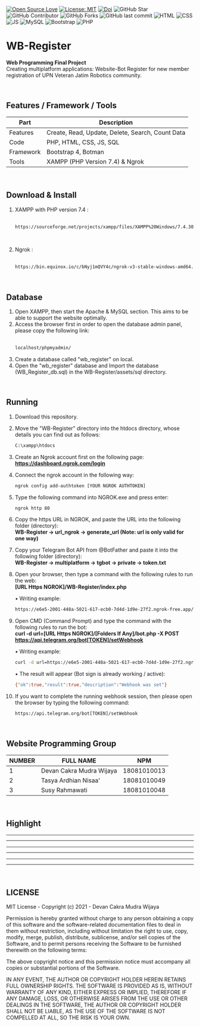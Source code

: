 [![Open Source Love](https://badges.frapsoft.com/os/v1/open-source.svg?style=flat)](https://github.com/ellerbrock/open-source-badges/)
[![License: MIT](https://img.shields.io/badge/License-MIT-blue.svg?logo=github&color=%23F7DF1E)](https://github.com/devancakra/Api-Region-Huruf-Hijaiyah)
[![Doi](https://img.shields.io/badge/Doi-http://dx.doi.org/10.30646/sinus.v19i2.531-blue.svg?logo=google-scholar&color=98FB98)](https://p3m.sinus.ac.id/jurnal/index.php/e-jurnal_SINUS/article/view/531)
![GitHub Star](https://img.shields.io/github/stars/devancakra/Multiplatform-Bot-Register-With-Website-PHP-Native-Ngrok.svg?color=FF69B4)
![GitHub Contributor](https://img.shields.io/github/contributors/devancakra/Multiplatform-Bot-Register-With-Website-PHP-Native-Ngrok.svg?color=FF8C00)
![GitHub Forks](https://img.shields.io/github/forks/devancakra/Multiplatform-Bot-Register-With-Website-PHP-Native-Ngrok.svg?color=00CED1)
![GitHub last commit](https://img.shields.io/github/last-commit/devancakra/Multiplatform-Bot-Register-With-Website-PHP-Native-Ngrok)
![HTML](https://img.shields.io/badge/HTML%20-light.svg?&style=flat&logo=html5&logoColor=%23F7DF1E&color=FF6347)
![CSS](https://img.shields.io/badge/CSS%20-light.svg?&style=flat&logo=css3&logoColor=%23F7DF1E&color=1E90FF)
![JS](https://img.shields.io/badge/Javascript%20-%23323330.svg?&style=flat&logo=javascript&logoColor=%23F7DF1E&color=008080)
![MySQL](https://img.shields.io/badge/-MySQL-tosca.svg?style=flat&logo=mysql&logoColor=white)
![Bootstrap](https://img.shields.io/badge/-Bootstrap4-purple.svg?&logo=bootstrap&logoColor=white)
![PHP](https://img.shields.io/badge/-PHP-grey.svg?&logo=PHP&logoColor=white)

# WB-Register
<strong>Web Programming Final Project</strong><br>
Creating multiplatform applications: Website-Bot Register for new member registration of UPN Veteran Jatim Robotics community.

<br>

## Features / Framework / Tools
| Part | Description |
| --- | --- |
| Features | Create, Read, Update, Delete, Search, Count Data |
| Code | PHP, HTML, CSS, JS, SQL |
| Framework | Bootstrap 4, Botman |
| Tools | XAMPP (PHP Version 7.4) & Ngrok |

<br>

## Download & Install
1. XAMPP with PHP version 7.4 :<br><br>
   ```bash
   https://sourceforge.net/projects/xampp/files/XAMPP%20Windows/7.4.30/xampp-windows-x64-7.4.30-1-VC15-installer.exe/download
   ```
<br>

2. Ngrok :<br><br>
   ```bash
   https://bin.equinox.io/c/bNyj1mQVY4c/ngrok-v3-stable-windows-amd64.zip
   ```
   
<br>

## Database
1. Open XAMPP, then start the Apache & MySQL section. This aims to be able to support the website optimally.<br>
2. Access the browser first in order to open the database admin panel, please copy the following link:<br><br>
   ```bash
   localhost/phpmyadmin/
   ```
3. Create a database called "wb_register" on local.<br>
4. Open the "wb_register" database and Import the database (WB_Register_db.sql) in the WB-Register/assets/sql directory.

<br>

## Running
1. Download this repository.<br>
2. Move the "WB-Register" directory into the htdocs directory, whose details you can find out as follows:
   ```bash
   C:\xampp\htdocs
   ```
   
3. Create an Ngrok account first on the following page: <strong>https://dashboard.ngrok.com/login</strong><br>
4. Connect the ngrok account in the following way:<br>
   ```bash
   ngrok config add-authtoken [YOUR NGROK AUTHTOKEN]
   ```
   
5. Type the following command into NGROK.exe and press enter:
   ```bash
   ngrok http 80
   ```

6. Copy the https URL in NGROK, and paste the URL into the following folder (directory):<br>
<strong>WB-Register -> url_ngrok -> generate_url (Note: url is only valid for one way)</strong><br>
7. Copy your Telegram Bot API from @BotFather and paste it into the following folder (directory):<br>
<strong>WB-Register -> multiplatform -> tgbot -> private -> token.txt</strong><br>
8. Open your browser, then type a command with the following rules to run the web:<br>
    <strong>[URL Https NGROK]/WB-Register/index.php</strong><br>
    
    • Writing example:
    ```bash
    https://e6e5-2001-448a-5021-617-ecb0-7d4d-1d9e-27f2.ngrok-free.app/WB-Register/index.php
    ```
    
9. Open CMD (Command Prompt) and type the command with the following rules to run the bot:<br>
<strong>curl -d url=[URL Https NGROK]/[Folders If Any]/bot.php -X POST https://api.telegram.org/bot[TOKEN]/setWebhook</strong><br>

   • Writing example:
   ```bash
   curl -d url=https://e6e5-2001-448a-5021-617-ecb0-7d4d-1d9e-27f2.ngrok-free.app/WB-Register/multiplatform/tgbot/bot.php -X POST https://api.telegram.org/bot1496456979:AAE7MCBAeRznBN3G-E4J65GgVYzHo0oZmog/setWebhook 
   ```
      
   • The result will appear (Bot sign is already working / active): 
   ```bash
   {"ok":true,"result":true,"description":"Webhook was set"}
   ```
   
10. If you want to complete the running webhook session, then please open the browser by typing the following command:<br>
    ```bash
    https://api.telegram.org/bot[TOKEN]/setWebhook
    ```

<br>

## Website Programming Group
| NUMBER | FULL NAME | NPM |
| --- | --- | --- |
| 1 | Devan Cakra Mudra Wijaya | 18081010013 |
| 2 | Tasya Ardhian Nisaa' | 18081010049 |
| 3 | Susy Rahmawati | 18081010048 |

<br>

## Highlight
<table>
<tr>
<th width="280"></th>
<th width="280"></th>
<th width="280"></th>
</tr>
<tr>
<td><img src="" alt=""></td>
<td><img src="" alt=""></td>
<td><img src="" alt=""></td>
</tr>
</table>
<table>
<tr>
<th width="280"></th>
<th width="280"></th>
<th width="280"></th>
</tr>
<tr>
<td><img src="" alt=""></td>
<td><img src="" alt=""></td>
<td><img src="" alt=""></td>
</tr>
</table>
<table>
<tr>
<th width="280"></th>
<th width="280"></th>
<th width="280"></th>
</tr>
<tr>
<td><img src="" alt=""></td>
<td><img src="" alt=""></td>
<td><img src="" alt=""></td>
</tr>
</table>

<br>

## LICENSE
MIT License - Copyright (c) 2021 - Devan Cakra Mudra Wijaya

Permission is hereby granted without charge to any person obtaining a copy of this software and the software-related documentation files to deal in them without restriction, including without limitation the right to use, copy, modify, merge, publish, distribute, sublicense, and/or sell copies of the Software, and to permit persons receiving the Software to be furnished therewith on the following terms:

The above copyright notice and this permission notice must accompany all copies or substantial portions of the Software.

IN ANY EVENT, THE AUTHOR OR COPYRIGHT HOLDER HEREIN RETAINS FULL OWNERSHIP RIGHTS. THE SOFTWARE IS PROVIDED AS IS, WITHOUT WARRANTY OF ANY KIND, EITHER EXPRESS OR IMPLIED, THEREFORE IF ANY DAMAGE, LOSS, OR OTHERWISE ARISES FROM THE USE OR OTHER DEALINGS IN THE SOFTWARE, THE AUTHOR OR COPYRIGHT HOLDER SHALL NOT BE LIABLE, AS THE USE OF THE SOFTWARE IS NOT COMPELLED AT ALL, SO THE RISK IS YOUR OWN.
